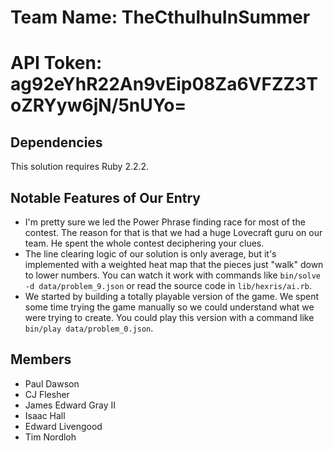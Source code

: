# Team Name:  TheCthulhuInSummer
# API Token: ag92eYhR22An9vEip08Za6VFZZ3ToZRYyw6jN/5nUYo=

## Dependencies

This solution requires Ruby 2.2.2.

## Notable Features of Our Entry

* I'm pretty sure we led the Power Phrase finding race for most of the contest.
  The reason for that is that we had a huge Lovecraft guru on our team.
  He spent the whole contest deciphering your clues.
* The line clearing logic of our solution is only average, but it's implemented
  with a weighted heat map that the pieces just "walk" down to lower numbers.
  You can watch it work with commands like `bin/solve -d data/problem_9.json` or
  read the source code in `lib/hexris/ai.rb`.
* We started by building a totally playable version of the game.  We spent some
  time trying the game manually so we could understand what we were trying to
  create.  You could play this version with a command like
  `bin/play data/problem_0.json`.

## Members

* Paul Dawson
* CJ Flesher
* James Edward Gray II
* Isaac Hall
* Edward Livengood
* Tim Nordloh
